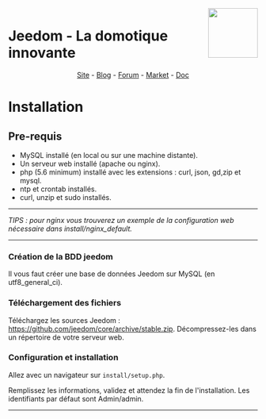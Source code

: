 <img align="right" src="https://www.jeedom.com/site/logo.png" width="100">

# Jeedom - La domotique innovante #
<p align="center">
<a href="https://www.jeedom.com/site">Site</a>  -
<a href="https://www.jeedom.com/blog">Blog</a>  -
<a href="https://www.jeedom.com/forum">Forum</a>  -
<a href="https://www.jeedom.com/market">Market</a>  -
<a href="https://www.jeedom.com/doc">Doc</a>
</p>

# Installation #

## Pre-requis
- MySQL installé (en local ou sur une machine distante).
- Un serveur web installé (apache ou nginx).
- php (5.6 minimum) installé avec les extensions : curl, json, gd,zip et mysql.
- ntp et crontab installés.
- curl, unzip et sudo installés.

---
*TIPS : pour nginx vous trouverez un exemple de la configuration web nécessaire dans install/nginx_default.*

---

### Création de la BDD jeedom

Il vous faut créer une base de données Jeedom sur MySQL (en utf8_general_ci).

### Téléchargement des fichiers

Téléchargez les sources Jeedom : https://github.com/jeedom/core/archive/stable.zip.
Décompressez-les dans un répertoire de votre serveur web.

### Configuration et installation

Allez avec un navigateur sur `install/setup.php`.

Remplissez les informations, validez et attendez la fin de l'installation.
Les identifiants par défaut sont Admin/admin.

---
